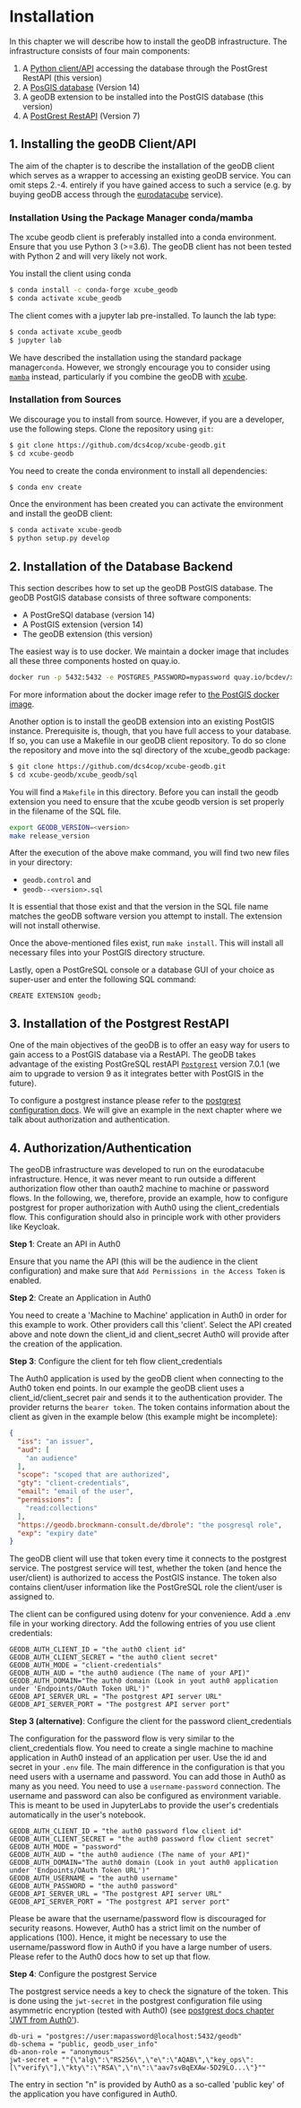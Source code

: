 # Installation

In this chapter we will describe how to install the geoDB infrastructure. The infrastructure consists of four main
components:

1. A [Python client/API](https://github.com/dcs4cop/xcube-geodb) accessing the database through the PostGrest RestAPI (this version)
2. A [PosGIS database](https://postgis.net/) (Version 14)
3. A geoDB extension to be installed into the PostGIS database (this version)
4. A [PostGrest RestAPI](https://postgrest.org/en/stable/) (Version 7)

## 1. Installing the geoDB Client/API

The aim of the chapter is to describe the installation of the geoDB client which serves as a wrapper to accessing an
existing geoDB service. You can omit steps 2.-4. entirely if you have gained access to such a service 
(e.g. by buying geoDB access through the [eurodatacube](https://eurodatacube.com/) service).

### Installation Using the Package Manager conda/mamba

The xcube geodb client is preferably installed into a conda environment. Ensure that you use Python 3 (>=3.6). 
The geoDB client has not been tested with Python 2 and will very likely not work. 

You install the client using conda 

```bash
$ conda install -c conda-forge xcube_geodb
$ conda activate xcube_geodb
```

The client comes with a jupyter lab pre-installed. To launch the lab type:

```bash
$ conda activate xcube_geodb
$ jupyter lab
```

We have described the installation using the standard package manager`conda`. 
However, we strongly encourage you to consider using [`mamba`](https://github.com/mamba-org/mamba) instead, 
particularly if you combine the geoDB with [xcube](https://github.com/dcs4cop/xcube). 

### Installation from Sources

We discourage you to install from source. However, if you are a developer, use the following steps.
Clone the repository using `git`:
    
```bash
$ git clone https://github.com/dcs4cop/xcube-geodb.git
$ cd xcube-geodb
```    

You need to create the conda environment to install all dependencies: 

```bash
$ conda env create
```

Once the environment has been created you can activate the environment and install the geoDB client:

```bash
$ conda activate xcube-geodb
$ python setup.py develop
```

## 2. Installation of the Database Backend

This section describes how to set up the geoDB PostGIS database. The geoDB PostGIS database consists of three 
software components:

- A PostGreSQl database (version 14)
- A PostGIS extension (version 14)
- The geoDB extension (this version)

The easiest way is to use docker. We maintain a docker image that includes all these three components hosted on
quay.io.

```bash
docker run -p 5432:5432 -e POSTGRES_PASSWORD=mypassword quay.io/bcdev/xcube-geodb-backend
```

For more information about the docker image refer to [the PostGIS docker image](https://registry.hub.docker.com/r/postgis/postgis/).

Another option is to install the geoDB extension into an existing PostGIS instance. Prerequisite is, though, that 
you have full access to your database. If so, you can use a Makefile in our geoDB client repository. To do so clone
the repository and move into the sql directory of the xcube_geodb package:

```bash
$ git clone https://github.com/dcs4cop/xcube-geodb.git
$ cd xcube-geodb/xcube_geodb/sql
```

You will find a `Makefile`  in this directory. Before you can install the geodb extension you need to ensure that
the xcube geodb version is set properly in the filename of the SQL file.

```bash
export GEODB_VERSION=<version>
make release_version
```

After the execution of the above make command, you will find two new files in your directory:

- `geodb.control` and
- `geodb--<version>.sql`

It is essential that those exist and that the version in the SQL file name matches the geoDB software version you
attempt to install. The extension will not install otherwise.

Once the above-mentioned files exist, run `make install`. This will install all necessary files into your PostGIS
directory structure.

Lastly, open a PostGreSQL console or a database GUI of your choice as super-user and enter the following SQL command:

```postgresql
CREATE EXTENSION geodb;
```

## 3. Installation of the Postgrest RestAPI

One of the main objectives of the geoDB is to offer an easy way for users to gain access to a PostGIS database
via a RestAPI. The geoDB takes advantage of the existing PostGreSQL restAPI [`Postgrest`](https://postgrest.org/en/stable/releases/v7.0.1.html)
version 7.0.1 (we aim to upgrade to version 9 as it integrates better with PostGIS in the future).

To configure a postgrest instance please refer to the [postgrest configuration docs](https://postgrest.org/en/stable/configuration.html).
We will give an example in the next chapter where we talk about authorization and authentication.

## 4. Authorization/Authentication 

The geoDB infrastructure was developed to run on the eurodatacube infrastructure. Hence, it was never meant to run
outside a different authorization flow other than oauth2 machine to machine or password flows. In the following, 
we, therefore, provide an example, how to configure postgrest for proper authorization with Auth0 using the 
client_credentials flow. This configuration should also in principle work with other providers like Keycloak.  

__Step 1__: Create an API in Auth0

Ensure that you name the API (this will be the audience in the client configuration) and make sure that
`Add Permissions in the Access Token` is enabled.

__Step 2__: Create an Application in Auth0

You need to create a 'Machine to Machine' application in Auth0 in order for this example to work. Other providers 
call this 'client'. Select the API created above and note down the client_id and client_secret Auth0 will provide
after the creation of the application. 

__Step 3__: Configure the client for teh flow client_credentials

The Auth0 application is used by the geoDB client when connecting to the Auth0 token end points. In our example the 
geoDB client uses a client_id/client_secret pair and sends it to the authentication provider. The provider 
returns the `bearer token`. The token contains information about the client as given in the example below (this 
example might be incomplete):

```json
{
  "iss": "an issuer",
  "aud": [
    "an audience"
  ],
  "scope": "scoped that are authorized",
  "gty": "client-credentials",
  "email": "email of the user",
  "permissions": [
    "read:collections"
  ],
  "https://geodb.brockmann-consult.de/dbrole": "the posgresql role",
  "exp": "expiry date"
}
```

The geoDB client will use that token every time it connects to the postgrest service. The postgrest service will test, 
whether the token (and hence the user/client) is authorized to access the PostGIS instance. The token also 
contains client/user information like the PostGreSQL role the client/user is assigned to. 

The client can be configured using dotenv for your convenience. Add a .env file in your working directory. Add the
following entries of you use client credentials:

```dotenv
GEODB_AUTH_CLIENT_ID = "the auth0 client id"
GEODB_AUTH_CLIENT_SECRET = "the auth0 client secret"
GEODB_AUTH_MODE = "client-credentials"
GEODB_AUTH_AUD = "the auth0 audience (The name of your API)"
GEODB_AUTH_DOMAIN="The auth0 domain (Look in yout auth0 application under 'Endpoints/OAuth Token URL')"
GEODB_API_SERVER_URL = "The postgrest API server URL"
GEODB_API_SERVER_PORT = "The postgrest API server port"
```

__Step 3 (alternative)__: Configure the client for the password client_credentials

The configuration for the password flow is very similar to the client_credentials flow. You need to 
create a single machine to machine application in Auth0 instead of an application per user. 
Use the id and secret in your `.env` file. The main difference in the configuration is that you need users with
a username and password. You can add those in Auth0 as many as you need. You need to use a `username-password`
connection. The username and password can also be configured as environment variable. This is meant to be used
in JupyterLabs to provide the user's credentials automatically in the user's notebook.

```dotenv
GEODB_AUTH_CLIENT_ID = "the auth0 password flow client id"
GEODB_AUTH_CLIENT_SECRET = "the auth0 password flow client secret"
GEODB_AUTH_MODE = "password"
GEODB_AUTH_AUD = "the auth0 audience (The name of your API)"
GEODB_AUTH_DOMAIN="The auth0 domain (Look in yout auth0 application under 'Endpoints/OAuth Token URL')"
GEODB_AUTH_USERNAME = "the auth0 username"
GEODB_AUTH_PASSWORD = "the auth0 password"
GEODB_API_SERVER_URL = "The postgrest API server URL"
GEODB_API_SERVER_PORT = "The postgrest API server port"
```

Please be aware that the username/password flow is discouraged for security reasons. However, Auth0 has a strict limit 
on the number of applications (100). Hence, it might be necessary to use the username/password flow in Auth0 if you
have a large number of users. Please refer to the Auth0 docs how to set up that flow.

__Step 4__: Configure the postgrest Service

The postgrest service needs a key to check the signature of the token. This is done using the `jwt-secret`
in the postgrest configuration file using asymmetric encryption (tested with Auth0) 
(see [postgrest docs chapter 'JWT from Auth0'](https://postgrest.org/en/stable/auth.html#client-auth)).


```dotenv
db-uri = "postgres://user:mapassword@localhost:5432/geodb"
db-schema = "public, geodb_user_info"
db-anon-role = "anonymous"
jwt-secret = ""{\"alg\":\"RS256\",\"e\":\"AQAB\",\"key_ops\":[\"verify\"],\"kty\":\"RSA\",\"n\":\"aav7svBqEXAw-5D29LO...\"}""
```

The entry in section "n" is provided by Auth0 as a so-called 'public key' of the application you have configured in 
Auth0.

